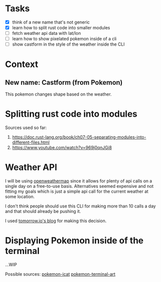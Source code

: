 
# Tasks
- [x] think of a new name that's not generic
- [x] learn how to split rust code into smaller modules
- [ ] fetch weather api data with lat/lon
- [ ] learn how to show pixelated pokemon inside of a cli
- [ ] show castform in the style of the weather inside the CLI

# Context
## New name: Castform (from Pokemon)
This pokemon changes shape based on the weather.

# Splitting rust code into modules
Sources used so far:
1. https://doc.rust-lang.org/book/ch07-05-separating-modules-into-different-files.html
2. https://www.youtube.com/watch?v=969j0qnJGi8


# Weather API
I will be using [openweathermap](https://openweathermap.org/api/) since it allows for plenty of api calls on a single day on a free-to-use basis.
Alternatives seemed expensive and not fitting my goals which is just a simple api call for the current weather at some location.

I don't think people should use this CLI for making more than 10 calls a day and that should already be pushing it.

I used [tomorrow.io's blog](https://www.tomorrow.io/blog/top-8-weather-apis-for-2022/) for making this decision.

# Displaying Pokemon inside of the terminal
...WIP

Possible sources:
[pokemon-icat](https://github.com/ph04/pokemon-icat)
[pokemon-terminal-art](https://github.com/shinya/pokemon-terminal-art)
